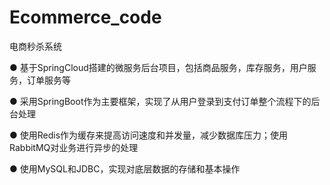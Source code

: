# Ecommerce_code
电商秒杀系统

●	基于SpringCloud搭建的微服务后台项目，包括商品服务，库存服务，用户服务，订单服务等

●	采用SpringBoot作为主要框架，实现了从用户登录到支付订单整个流程下的后台处理

●	使用Redis作为缓存来提高访问速度和并发量，减少数据库压力；使用RabbitMQ对业务进行异步的处理

●	使用MySQL和JDBC，实现对底层数据的存储和基本操作





